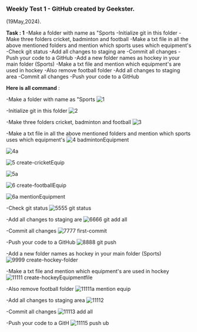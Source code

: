 ### Weekly Test 1 - GitHub created by Geekster.
(19May,2024).

**Task : 1**
     -Make a folder with name as "Sports
     -Initialize git in this folder
     -Make three folders cricket, badminton and football
     -Make a txt file in all the above mentioned folders and mention which sports uses which equipment's
     -Check git status
     -Add all changes to staging are
     -Commit all changes 
     -Push your code to a GitHub
     -Add a new folder names as hockey in your main folder (Sports)
     -Make a txt file and mention which equipment's are used in hockey
     -Also remove football folder
     -Add all changes to staging area
     -Commit all changes 
     -Push your code to a GitHub



**Here is all command** :

-Make a folder with name as "Sports
![1](https://github.com/praveen00219/weeklyTest-1-git/assets/156374521/b38dca04-57d5-4dab-8520-79f65f3e82ee)


-Initialize git in this folder
![2](https://github.com/praveen00219/weeklyTest-1-git/assets/156374521/2b7a1057-d1de-41fc-807d-470e94aa673d)


  -Make three folders cricket, badminton and football
![3](https://github.com/praveen00219/weeklyTest-1-git/assets/156374521/d84c6200-3337-4585-80a0-c73ab7ef4b40)


 -Make a txt file in all the above mentioned folders and mention which sports uses which equipment's
![4 badmintonEquipment](https://github.com/praveen00219/weeklyTest-1-git/assets/156374521/fc70b0c1-79d0-467f-90a3-7bf49545a1c9)

![4a](https://github.com/praveen00219/weeklyTest-1-git/assets/156374521/da32767d-6a69-4533-b1ac-df79cc408a29)


![5 create-cricketEquip](https://github.com/praveen00219/weeklyTest-1-git/assets/156374521/798b4295-8b14-4a09-bbe3-0e4710ad0bd7)

![5a](https://github.com/praveen00219/weeklyTest-1-git/assets/156374521/2fcf9e2f-7fea-4530-a41b-7ee3cf1f1078)


![6 create-footballEquip](https://github.com/praveen00219/weeklyTest-1-git/assets/156374521/8621e55d-fc3f-4480-87d0-909019e5379a)

![6a mentionEquipment](https://github.com/praveen00219/weeklyTest-1-git/assets/156374521/2340eb78-861f-4190-b3e2-be9cd1f4e0c9)



-Check git status
![5555 git status](https://github.com/praveen00219/weeklyTest-1-git/assets/156374521/4796f2bb-e81b-450e-be75-11d1841b2e1f)


-Add all changes to staging are
![6666 git add all](https://github.com/praveen00219/weeklyTest-1-git/assets/156374521/2db6062f-0922-4fb6-afbc-ebb6a7754281)


-Commit all changes 
![7777 first-commit](https://github.com/praveen00219/weeklyTest-1-git/assets/156374521/00a42fab-df33-454a-a246-fc3008eaf1d0)


-Push your code to a GitHub
![8888 git push](https://github.com/praveen00219/weeklyTest-1-git/assets/156374521/e65ac921-e63a-4016-9917-25976242f4f0)


-Add a new folder names as hockey in your main folder (Sports)
![9999 create-hockey-folder](https://github.com/praveen00219/weeklyTest-1-git/assets/156374521/74e3585c-c805-4230-9d59-f07361f21853)

-Make a txt file and mention which equipment's are used in hockey
![11111 create-hockeyEquipmentfile](https://github.com/praveen00219/weeklyTest-1-git/assets/156374521/4831c8af-2ca6-49fd-a4d0-7c4c61dd5651)


-Also remove football folder
![11111a mention equip](https://github.com/praveen00219/weeklyTest-1-git/assets/156374521/22c34ac6-7616-4db3-9079-64811a11b612)


-Add all changes to staging area
![11112](https://github.com/praveen00219/weeklyTest-1-git/assets/156374521/67b29fb6-877c-4f10-8795-ef1b760261c6)


-Commit all changes 
![11113 add all](https://github.com/praveen00219/weeklyTest-1-git/assets/156374521/6f2027cc-c501-48b7-8625-9bc0fed41443)


-Push your code to a GitH
![11115 push](https://github.com/praveen00219/weeklyTest-1-git/assets/156374521/b8239705-4326-4b73-b217-a60e05c379eb)
ub




